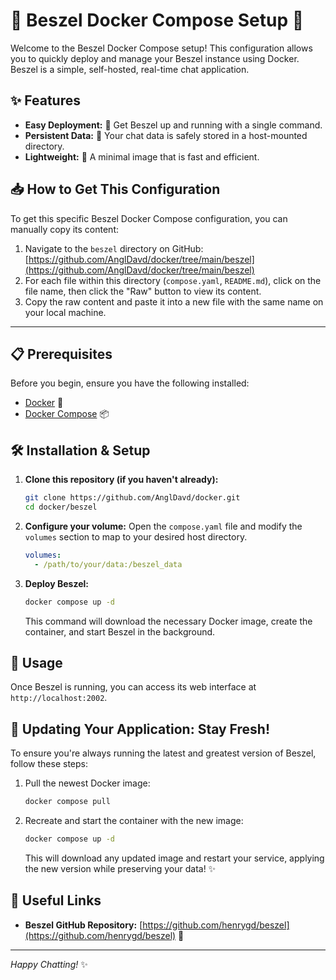# 🚀 Beszel Docker Compose Setup 🚀

Welcome to the Beszel Docker Compose setup! This configuration allows you to quickly deploy and manage your Beszel instance using Docker. Beszel is a simple, self-hosted, real-time chat application.

## ✨ Features

*   **Easy Deployment:** 🐳 Get Beszel up and running with a single command.
*   **Persistent Data:** 💾 Your chat data is safely stored in a host-mounted directory.
*   **Lightweight:** 🎈 A minimal image that is fast and efficient.

## 📥 How to Get This Configuration

To get this specific Beszel Docker Compose configuration, you can manually copy its content:

1.  Navigate to the `beszel` directory on GitHub: [https://github.com/AnglDavd/docker/tree/main/beszel](https://github.com/AnglDavd/docker/tree/main/beszel)
2.  For each file within this directory (`compose.yaml`, `README.md`), click on the file name, then click the "Raw" button to view its content.
3.  Copy the raw content and paste it into a new file with the same name on your local machine.

---


## 📋 Prerequisites

Before you begin, ensure you have the following installed:

*   [Docker](https://www.docker.com/get-started) 🐳
*   [Docker Compose](https://docs.docker.com/compose/install/) 📦

## 🛠️ Installation & Setup

1.  **Clone this repository (if you haven't already):**
    ```bash
    git clone https://github.com/AnglDavd/docker.git
    cd docker/beszel
    ```
2.  **Configure your volume:**
    Open the `compose.yaml` file and modify the `volumes` section to map to your desired host directory. 
    ```yaml
    volumes:
      - /path/to/your/data:/beszel_data
    ```

3.  **Deploy Beszel:**
    ```bash
    docker compose up -d
    ```
    This command will download the necessary Docker image, create the container, and start Beszel in the background.

## 🚀 Usage

Once Beszel is running, you can access its web interface at `http://localhost:2002`.

## 🔄 Updating Your Application: Stay Fresh!

To ensure you're always running the latest and greatest version of Beszel, follow these steps:

1.  Pull the newest Docker image:
    ```bash
    docker compose pull
    ```
2.  Recreate and start the container with the new image:
    ```bash
    docker compose up -d
    ```
    This will download any updated image and restart your service, applying the new version while preserving your data! ✨

## 🔗 Useful Links

*   **Beszel GitHub Repository:** [https://github.com/henrygd/beszel](https://github.com/henrygd/beszel) 🐙

---
_Happy Chatting!_ ✨
